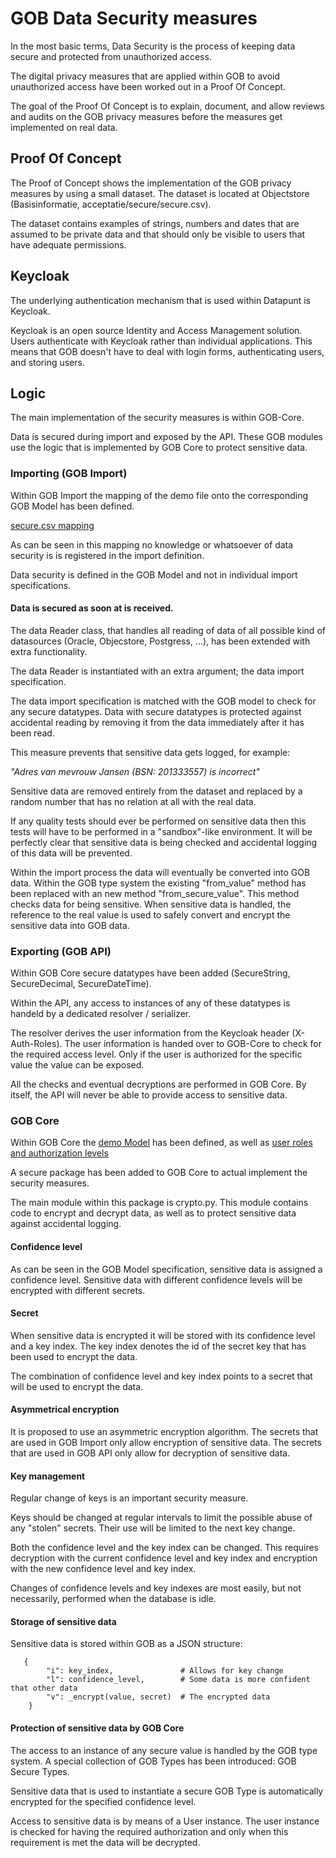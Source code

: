 # GOB Data Security measures

In the most basic terms, Data Security is the process of keeping data secure
and protected from unauthorized access.

The digital privacy measures that are applied within GOB to avoid unauthorized access have been worked out in a Proof Of Concept.

The goal of the Proof Of Concept is to explain, document, and allow reviews and audits on
the GOB privacy measures before the measures get implemented on real data.

## Proof Of Concept

The Proof of Concept shows the implementation of the GOB privacy measures by using a
small dataset. The dataset is located at Objectstore (Basisinformatie, acceptatie/secure/secure.csv).

The dataset contains examples of strings, numbers and dates that are assumed to be private data
and that should only be visible to users that have adequate permissions.

## Keycloak

The underlying authentication mechanism that is used within Datapunt is Keycloak.

Keycloak is an open source Identity and Access Management solution.
Users authenticate with Keycloak rather than individual applications.
This means that GOB doesn't have to deal with login forms, authenticating users, and storing users.

## Logic

The main implementation of the security measures is within GOB-Core.

Data is secured during import and exposed by the API.
These GOB modules use the logic that is implemented by GOB Core to protect sensitive data.

### Importing (GOB Import)

Within GOB Import the mapping of the demo file onto the corresponding GOB Model has been defined.

[secure.csv mapping](https://github.com/Amsterdam/GOB-Import/blob/6fa79c3e87a61ddc10b785eee8835e6273ce3ffd/src/data/secure.csv.json)

As can be seen in this mapping no knowledge or whatsoever of data security is is registered in the import definition.

Data security is defined in the GOB Model and not in individual import specifications.

#### Data is secured as soon at is received.

The data Reader class, that handles all reading of data of all possible kind of datasources (Oracle, Objecstore, Postgress, ...),
has been extended with extra functionality. 

The data Reader is instantiated with an extra argument; the data import specification.

The data import specification is matched with the GOB model to check for any secure datatypes.
Data with secure datatypes is protected against accidental reading by removing it from the data immediately after it has been read.

This measure prevents that sensitive data gets logged, for example:

_"Adres van mevrouw Jansen (BSN: 201333557) is incorrect"_ 

Sensitive data are removed entirely from the dataset and replaced by a random number that has no relation at all with the real data.

If any quality tests should ever be performed on sensitive data then this tests will have to be performed in a "sandbox"-like environment.
It will be perfectly clear that sensitive data is being checked and accidental logging of this data will be prevented.

Within the import process the data will eventually be converted into GOB data.
Within the GOB type system the existing "from_value" method has been replaced with an new method "from_secure_value".
This method checks data for being sensitive.
When sensitive data is handled, the reference to the real value is used to safely convert and encrypt the sensitive data into GOB data.

### Exporting (GOB API)

Within GOB Core secure datatypes have been added (SecureString, SecureDecimal, SecureDateTime).

Within the API, any access to instances of any of these datatypes is handeld by a dedicated resolver / serializer.

The resolver derives the user information from the Keycloak header (X-Auth-Roles).
The user information is handed over to GOB-Core to check for the required access level.
Only if the user is authorized for the specific value the value can be exposed.

All the checks and eventual decryptions are performed in GOB Core.
By itself, the API will never be able to provide access to sensitive data.

### GOB Core

Within GOB Core the
[demo Model](https://github.com/Amsterdam/GOB-Core/blob/81928c4af735881443347eebb8a3fb6663241dad/gobcore/model/gobmodel.json)
has been defined, as well as
[user roles and authorization levels](https://github.com/Amsterdam/GOB-Core/blob/81928c4af735881443347eebb8a3fb6663241dad/gobcore/secure/config.py)

A secure package has been added to GOB Core to actual implement the security measures.

The main module within this package is crypto.py.
This module contains code to encrypt and decrypt data, as well as to protect sensitive data against accidental logging.

#### Confidence level

As can be seen in the GOB Model specification, sensitive data is assigned a confidence level.
Sensitive data with different confidence levels will be encrypted with different secrets.

#### Secret

When sensitive data is encrypted it will be stored with its confidence level and a key index.
The key index denotes the id of the secret key that has been used to encrypt the data.

The combination of confidence level and key index points to a secret that will be used to encrypt the data.

#### Asymmetrical encryption

It is proposed to use an asymmetric encryption algorithm.
The secrets that are used in GOB Import only allow encryption of sensitive data.
The secrets that are used in GOB API only allow for decryption of sensitive data.

#### Key management

Regular change of keys is an important security measure.

Keys should be changed at regular intervals to limit the possible abuse of any "stolen" secrets.
Their use will be limited to the next key change.

Both the confidence level and the key index can be changed.
This requires decryption with the current confidence level and key index and
encryption with the new confidence level and key index.

Changes of confidence levels and key indexes are most easily, but not necessarily, performed when the database is idle.

#### Storage of sensitive data

Sensitive data is stored within GOB as a JSON structure:

```
   {
        "i": key_index,               # Allows for key change
        "l": confidence_level,        # Some data is more confident that other data
        "v": _encrypt(value, secret)  # The encrypted data
    }
```    

#### Protection of sensitive data by GOB Core

The access to an instance of any secure value is handled by the GOB type system.
A special collection of GOB Types has been introduced: GOB Secure Types.

Sensitive data that is used to instantiate a secure GOB Type is automatically encrypted for the
specified confidence level.

Access to sensitive data is by means of a User instance.
The user instance is checked for having the required authorization and only when this requirement is met the data will be decrypted.
